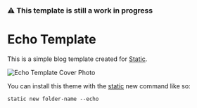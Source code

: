 ### ⚠️ This template is still a work in progress

# Echo Template

This is a simple blog template created for [Static](https://static.devdojo.com).

![Echo Template Cover Photo](https://github-production-user-asset-6210df.s3.amazonaws.com/21223421/272997561-df09a8ba-fa0e-418a-8473-1f2768a3b10e.png)

You can install this theme with the [static](https://www.npmjs.com/package/@devdojo/static) new command like so:

```
static new folder-name --echo
```
